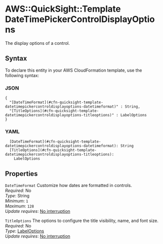 # AWS::QuickSight::Template DateTimePickerControlDisplayOptions<a name="aws-properties-quicksight-template-datetimepickercontroldisplayoptions"></a>

The display options of a control\.

## Syntax<a name="aws-properties-quicksight-template-datetimepickercontroldisplayoptions-syntax"></a>

To declare this entity in your AWS CloudFormation template, use the following syntax:

### JSON<a name="aws-properties-quicksight-template-datetimepickercontroldisplayoptions-syntax.json"></a>

```
{
  "[DateTimeFormat](#cfn-quicksight-template-datetimepickercontroldisplayoptions-datetimeformat)" : String,
  "[TitleOptions](#cfn-quicksight-template-datetimepickercontroldisplayoptions-titleoptions)" : LabelOptions
}
```

### YAML<a name="aws-properties-quicksight-template-datetimepickercontroldisplayoptions-syntax.yaml"></a>

```
  [DateTimeFormat](#cfn-quicksight-template-datetimepickercontroldisplayoptions-datetimeformat): String
  [TitleOptions](#cfn-quicksight-template-datetimepickercontroldisplayoptions-titleoptions): 
    LabelOptions
```

## Properties<a name="aws-properties-quicksight-template-datetimepickercontroldisplayoptions-properties"></a>

`DateTimeFormat`  <a name="cfn-quicksight-template-datetimepickercontroldisplayoptions-datetimeformat"></a>
Customize how dates are formatted in controls\.  
*Required*: No  
*Type*: String  
*Minimum*: `1`  
*Maximum*: `128`  
*Update requires*: [No interruption](https://docs.aws.amazon.com/AWSCloudFormation/latest/UserGuide/using-cfn-updating-stacks-update-behaviors.html#update-no-interrupt)

`TitleOptions`  <a name="cfn-quicksight-template-datetimepickercontroldisplayoptions-titleoptions"></a>
The options to configure the title visibility, name, and font size\.  
*Required*: No  
*Type*: [LabelOptions](aws-properties-quicksight-template-labeloptions.md)  
*Update requires*: [No interruption](https://docs.aws.amazon.com/AWSCloudFormation/latest/UserGuide/using-cfn-updating-stacks-update-behaviors.html#update-no-interrupt)